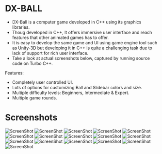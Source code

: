 # DX-BALL

- DX-Ball is a computer game developed in C++ using its graphics libraries.
- Thoug developed in C++, It offers immersive user interface and reach features that other animated games has to offer.
- It is easy to develop the same game and UI using game engine tool such as Unity-3D but developing it in C++ is quite a
  challenging task due to lack of support for rich user interface.
- Take a look at actual screenshots below, captured by running source code on Turbo C++. 

Features:
- Completely user controlled UI.
- Lots of options for customizing Ball and Slidebar colors and size.
- Multiple difficulty levels: Beginners, Intermediate & Expert.
- Multiple game rounds.

# Screenshots

![ScreenShot](https://raw.githubusercontent.com/arjunvekariyagithub/DX-BALL/master/Screens/01.Screen.png?raw=true)
![ScreenShot](https://raw.githubusercontent.com/arjunvekariyagithub/DX-BALL/master/Screens/02.Screen.png?raw=true)
![ScreenShot](https://raw.githubusercontent.com/arjunvekariyagithub/DX-BALL/master/Screens/03.Screen.png?raw=true)
![ScreenShot](https://raw.githubusercontent.com/arjunvekariyagithub/DX-BALL/master/Screens/04.Screen.png?raw=true)
![ScreenShot](https://raw.githubusercontent.com/arjunvekariyagithub/DX-BALL/master/Screens/05.Screen.png?raw=true)
![ScreenShot](https://raw.githubusercontent.com/arjunvekariyagithub/DX-BALL/master/Screens/06.Screen.png?raw=true)
![ScreenShot](https://raw.githubusercontent.com/arjunvekariyagithub/DX-BALL/master/Screens/07.Screen.png?raw=true)
![ScreenShot](https://raw.githubusercontent.com/arjunvekariyagithub/DX-BALL/master/Screens/08.Screen.png?raw=true)
![ScreenShot](https://raw.githubusercontent.com/arjunvekariyagithub/DX-BALL/master/Screens/09.Screen.png?raw=true)
![ScreenShot](https://raw.githubusercontent.com/arjunvekariyagithub/DX-BALL/master/Screens/10.Screen.png?raw=true)
![ScreenShot](https://raw.githubusercontent.com/arjunvekariyagithub/DX-BALL/master/Screens/11.Screen.png?raw=true)
![ScreenShot](https://raw.githubusercontent.com/arjunvekariyagithub/DX-BALL/master/Screens/12.Screen.png?raw=true)
![ScreenShot](https://raw.githubusercontent.com/arjunvekariyagithub/DX-BALL/master/Screens/13.Screen.png?raw=true)
![ScreenShot](https://raw.githubusercontent.com/arjunvekariyagithub/DX-BALL/master/Screens/14.Screen.png?raw=true)
![ScreenShot](https://raw.githubusercontent.com/arjunvekariyagithub/DX-BALL/master/Screens/15.Screen.png?raw=true)
![ScreenShot](https://raw.githubusercontent.com/arjunvekariyagithub/DX-BALL/master/Screens/16.Screen.png?raw=true)


